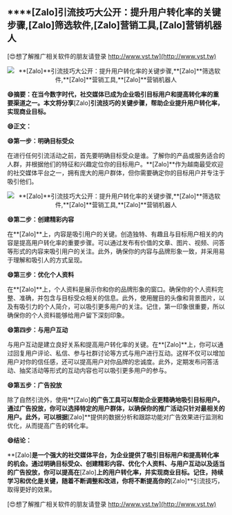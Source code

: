 ## ****[Zalo]**引流技巧大公开：提升用户转化率的关键步骤,**[Zalo]**筛选软件,**[Zalo]**营销工具,**[Zalo]**营销机器人**

[😍想了解推广相关软件的朋友请登录 http://www.vst.tw](http://www.vst.tw)

 <center><img src="https://vst.tw/MP4/tuiguang/png/5.png" alt="**[Zalo]**引流技巧大公开：提升用户转化率的关键步骤,**[Zalo]**筛选软件,**[Zalo]**营销工具,**[Zalo]**营销机器人"></center>

**😄摘要：在当今数字时代，社交媒体已成为企业吸引目标用户和提高转化率的重要渠道之一。本文将分享**[Zalo]**引流技巧的关键步骤，帮助企业提升用户转化率，实现商业目标。**

**😄正文：**

**😄第一步：明确目标受众**

在进行任何引流活动之前，首先要明确目标受众是谁。了解你的产品或服务适合的人群，并根据他们的特征和兴趣定位你的目标用户。**[Zalo]**作为越南最受欢迎的社交媒体平台之一，拥有庞大的用户群体，但你需要确定你的目标用户并专注于吸引他们。

 <center><img src="https://vst.tw/MP4/tuiguang/png/5.png" alt="**[Zalo]**引流技巧大公开：提升用户转化率的关键步骤,**[Zalo]**筛选软件,**[Zalo]**营销工具,**[Zalo]**营销机器人"></center>

**😄第二步：创建精彩内容**

在**[Zalo]**上，内容是吸引用户的关键。创造独特、有趣且与目标用户相关的内容是提高用户转化率的重要步骤。可以通过发布有价值的文章、图片、视频、问答等形式的内容来吸引用户的关注。此外，确保你的内容与品牌形象一致，并采用易于理解和吸引人的方式呈现。

**😄第三步：优化个人资料**

在**[Zalo]**上，个人资料是展示你和你的品牌形象的窗口。确保你的个人资料完整、准确，并包含与目标受众相关的信息。此外，使用醒目的头像和背景图片，以及有吸引力的个人简介，可以吸引更多用户的关注。记住，第一印象很重要，所以确保你的个人资料能够给用户留下深刻印象。

**😄第四步：与用户互动**

与用户互动是建立良好关系和提高用户转化率的关键。在**[Zalo]**上，你可以通过回复用户评论、私信、参与社群讨论等方式与用户进行互动。这样不仅可以增加用户对你的信任感，还可以提高用户对你品牌的忠诚度。此外，定期发布问答活动、抽奖活动等形式的互动内容也可以吸引更多用户的参与。

**😄第五步：广告投放**

除了自然引流外，使用**[Zalo]**的广告工具可以帮助企业更精确地吸引目标用户。通过广告投放，你可以选择特定的用户群体，以确保你的推广活动只针对最相关的用户。此外，可以根据**[Zalo]**提供的数据分析和跟踪功能对广告效果进行监测和优化，从而提高广告的转化率。

**😄结论：**

**[Zalo]**是一个强大的社交媒体平台，为企业提供了吸引目标用户和提高转化率的机会。通过明确目标受众、创建精彩内容、优化个人资料、与用户互动以及适当的广告投放，你可以提高在**[Zalo]**上的用户转化率，并实现商业目标。记住，持续学习和优化是关键，随着不断调整和改进，你将不断提高你的**[Zalo]**引流技巧，取得更好的效果。

[😍想了解推广相关软件的朋友请登录 http://www.vst.tw](http://www.vst.tw)



